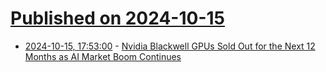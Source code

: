 # [Published on 2024-10-15](index.md)

* [2024-10-15, 17:53:00](https://soylentnews.org/article.pl?sid=24/10/14/2034246&from=rss) - [Nvidia Blackwell GPUs Sold Out for the Next 12 Months as AI Market Boom Continues](https://soylentnews.org/article.pl?sid=24/10/14/2034246&from=rss)
